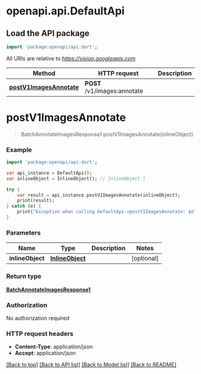 # openapi.api.DefaultApi

## Load the API package
```dart
import 'package:openapi/api.dart';
```

All URIs are relative to *https://vision.googleapis.com*

Method | HTTP request | Description
------------- | ------------- | -------------
[**postV1ImagesAnnotate**](DefaultApi.md#postV1ImagesAnnotate) | **POST** /v1/images:annotate | 


# **postV1ImagesAnnotate**
> BatchAnnotateImagesResponse1 postV1ImagesAnnotate(inlineObject)



### Example 
```dart
import 'package:openapi/api.dart';

var api_instance = DefaultApi();
var inlineObject = InlineObject(); // InlineObject | 

try { 
    var result = api_instance.postV1ImagesAnnotate(inlineObject);
    print(result);
} catch (e) {
    print("Exception when calling DefaultApi->postV1ImagesAnnotate: $e\n");
}
```

### Parameters

Name | Type | Description  | Notes
------------- | ------------- | ------------- | -------------
 **inlineObject** | [**InlineObject**](InlineObject.md)|  | [optional] 

### Return type

[**BatchAnnotateImagesResponse1**](BatchAnnotateImagesResponse1.md)

### Authorization

No authorization required

### HTTP request headers

 - **Content-Type**: application/json
 - **Accept**: application/json

[[Back to top]](#) [[Back to API list]](../README.md#documentation-for-api-endpoints) [[Back to Model list]](../README.md#documentation-for-models) [[Back to README]](../README.md)

